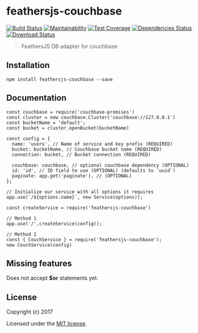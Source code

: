 # feathersjs-couchbase

[![Build Status](https://travis-ci.org/Sieabah/feathersjs-couchbase.svg?branch=master)](https://travis-ci.org/Sieabah/feathersjs-couchbase)
[![Maintainability](https://api.codeclimate.com/v1/badges/ac6cb7962df1a5a5958a/maintainability)](https://codeclimate.com/github/Sieabah/feathersjs-couchbase/maintainability)
[![Test Coverage](https://api.codeclimate.com/v1/badges/ac6cb7962df1a5a5958a/test_coverage)](https://codeclimate.com/github/Sieabah/feathersjs-couchbase/test_coverage)
[![Dependencies Status](https://david-dm.org/sieabah/feathersjs-couchbase/status.svg)](https://david-dm.org/sieabah/feathersjs-couchbase)
[![Download Status](https://img.shields.io/npm/dm/@Sieabah/feathersjs-couchbase.svg?style=flat-square)](https://www.npmjs.com/package/@Sieabah/feathersjs-couchbase)

> FeathersJS DB adapter for couchbase

## Installation

```
npm install feathersjs-couchbase --save
```

## Documentation

```
const couchbase = require('couchbase-promises')
const cluster = new couchbase.Cluster('couchbase://127.0.0.1')
const bucketName = 'default';
const bucket = cluster.openBucket(bucketName)

const config = {
  name: 'users', // Name of service and key prefix (REQUIRED)
  bucket: bucketName, // Couchbase bucket name (REQUIRED)
  connection: bucket, // Bucket connection (REQUIRED)
  
  couchbase: couchbase, // optional couchbase dependency (OPTIONAL)
  id: 'id', // ID field to use (OPTIONAL) (defaults to `uuid`)
  paginate: app.get('paginate'), // (OPTIONAL)
};

// Initialize our service with all options it requires
app.use(`/${options.name}`, new Service(options));
 
const createService = require('feathersjs-couchbase')
  
// Method 1
app.use('/',createService(config));
 
// Method 2
const { CouchService } = require('feathersjs-couchbase');
new CouchService(config)
```

## Missing features

Does not accept **$or** statements yet.

## License

Copyright (c) 2017

Licensed under the [MIT license](LICENSE).
